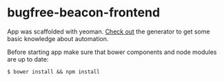 # bugfree-beacon-frontend

App was scaffolded with yeoman. [Check out](https://github.com/Swiip/generator-gulp-angular) the generator to get some basic knowledge about automation.

Before starting app make sure that bower components and node modules are up to date:
```
$ bower install && npm install
```

